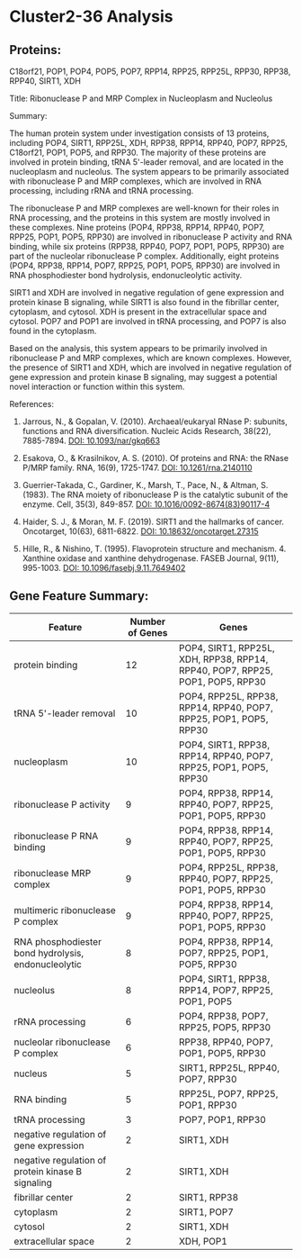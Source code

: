 # Cluster2-36 Analysis

## Proteins: 

C18orf21, POP1, POP4, POP5, POP7, RPP14, RPP25, RPP25L, RPP30, RPP38, RPP40, SIRT1, XDH

Title: Ribonuclease P and MRP Complex in Nucleoplasm and Nucleolus

Summary:

The human protein system under investigation consists of 13 proteins, including POP4, SIRT1, RPP25L, XDH, RPP38, RPP14, RPP40, POP7, RPP25, C18orf21, POP1, POP5, and RPP30. The majority of these proteins are involved in protein binding, tRNA 5'-leader removal, and are located in the nucleoplasm and nucleolus. The system appears to be primarily associated with ribonuclease P and MRP complexes, which are involved in RNA processing, including rRNA and tRNA processing.

The ribonuclease P and MRP complexes are well-known for their roles in RNA processing, and the proteins in this system are mostly involved in these complexes. Nine proteins (POP4, RPP38, RPP14, RPP40, POP7, RPP25, POP1, POP5, RPP30) are involved in ribonuclease P activity and RNA binding, while six proteins (RPP38, RPP40, POP7, POP1, POP5, RPP30) are part of the nucleolar ribonuclease P complex. Additionally, eight proteins (POP4, RPP38, RPP14, POP7, RPP25, POP1, POP5, RPP30) are involved in RNA phosphodiester bond hydrolysis, endonucleolytic activity.

SIRT1 and XDH are involved in negative regulation of gene expression and protein kinase B signaling, while SIRT1 is also found in the fibrillar center, cytoplasm, and cytosol. XDH is present in the extracellular space and cytosol. POP7 and POP1 are involved in tRNA processing, and POP7 is also found in the cytoplasm.

Based on the analysis, this system appears to be primarily involved in ribonuclease P and MRP complexes, which are known complexes. However, the presence of SIRT1 and XDH, which are involved in negative regulation of gene expression and protein kinase B signaling, may suggest a potential novel interaction or function within this system.

References:

1. Jarrous, N., & Gopalan, V. (2010). Archaeal/eukaryal RNase P: subunits, functions and RNA diversification. Nucleic Acids Research, 38(22), 7885-7894. [DOI: 10.1093/nar/gkq663](https://doi.org/10.1093/nar/gkq663)

2. Esakova, O., & Krasilnikov, A. S. (2010). Of proteins and RNA: the RNase P/MRP family. RNA, 16(9), 1725-1747. [DOI: 10.1261/rna.2140110](https://doi.org/10.1261/rna.2140110)

3. Guerrier-Takada, C., Gardiner, K., Marsh, T., Pace, N., & Altman, S. (1983). The RNA moiety of ribonuclease P is the catalytic subunit of the enzyme. Cell, 35(3), 849-857. [DOI: 10.1016/0092-8674(83)90117-4](https://doi.org/10.1016/0092-8674(83)90117-4)

4. Haider, S. J., & Moran, M. F. (2019). SIRT1 and the hallmarks of cancer. Oncotarget, 10(63), 6811-6822. [DOI: 10.18632/oncotarget.27315](https://doi.org/10.18632/oncotarget.27315)

5. Hille, R., & Nishino, T. (1995). Flavoprotein structure and mechanism. 4. Xanthine oxidase and xanthine dehydrogenase. FASEB Journal, 9(11), 995-1003. [DOI: 10.1096/fasebj.9.11.7649402](https://doi.org/10.1096/fasebj.9.11.7649402)

## Gene Feature Summary: 

| Feature | Number of Genes | Genes |
| --- | --- | --- |
| protein binding | 12 | POP4, SIRT1, RPP25L, XDH, RPP38, RPP14, RPP40, POP7, RPP25, POP1, POP5, RPP30 |
| tRNA 5'-leader removal | 10 | POP4, RPP25L, RPP38, RPP14, RPP40, POP7, RPP25, POP1, POP5, RPP30 |
| nucleoplasm | 10 | POP4, SIRT1, RPP38, RPP14, RPP40, POP7, RPP25, POP1, POP5, RPP30 |
| ribonuclease P activity | 9 | POP4, RPP38, RPP14, RPP40, POP7, RPP25, POP1, POP5, RPP30 |
| ribonuclease P RNA binding | 9 | POP4, RPP38, RPP14, RPP40, POP7, RPP25, POP1, POP5, RPP30 |
| ribonuclease MRP complex | 9 | POP4, RPP25L, RPP38, RPP40, POP7, RPP25, POP1, POP5, RPP30 |
| multimeric ribonuclease P complex | 9 | POP4, RPP38, RPP14, RPP40, POP7, RPP25, POP1, POP5, RPP30 |
| RNA phosphodiester bond hydrolysis, endonucleolytic | 8 | POP4, RPP38, RPP14, POP7, RPP25, POP1, POP5, RPP30 |
| nucleolus | 8 | POP4, SIRT1, RPP38, RPP14, POP7, RPP25, POP1, POP5 |
| rRNA processing | 6 | POP4, RPP38, POP7, RPP25, POP5, RPP30 |
| nucleolar ribonuclease P complex | 6 | RPP38, RPP40, POP7, POP1, POP5, RPP30 |
| nucleus | 5 | SIRT1, RPP25L, RPP40, POP7, RPP30 |
| RNA binding | 5 | RPP25L, POP7, RPP25, POP1, RPP30 |
| tRNA processing | 3 | POP7, POP1, RPP30 |
| negative regulation of gene expression | 2 | SIRT1, XDH |
| negative regulation of protein kinase B signaling | 2 | SIRT1, XDH |
| fibrillar center | 2 | SIRT1, RPP38 |
| cytoplasm | 2 | SIRT1, POP7 |
| cytosol | 2 | SIRT1, XDH |
| extracellular space | 2 | XDH, POP1 |

